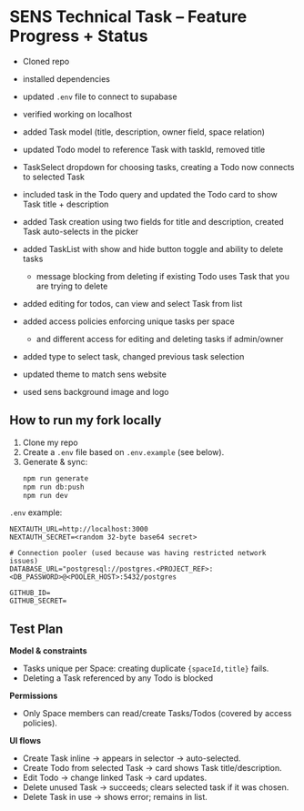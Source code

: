 # SENS Technical Task – Feature Progress + Status

- Cloned repo
- installed dependencies
- updated `.env` file to connect to supabase
- verified working on localhost

- added Task model (title, description, owner field, space relation)
- updated Todo model to reference Task with taskId, removed title
- TaskSelect dropdown for choosing tasks, creating a Todo now connects to selected Task
- included task in the Todo query and updated the Todo card to show Task title + description
- added Task creation using two fields for title and description, created Task auto-selects in the picker
- added TaskList with show and hide button toggle and ability to delete tasks
  - message blocking from deleting if existing Todo uses Task that you are trying to delete
- added editing for todos, can view and select Task from list
- added access policies enforcing unique tasks per space
  - and different access for editing and deleting tasks if admin/owner
- added type to select task, changed previous task selection
- updated theme to match sens website
- used sens background image and logo


## How to run my fork locally
1. Clone my repo
2. Create a `.env` file based on `.env.example` (see below).
3. Generate & sync:
   ```bash
   npm run generate
   npm run db:push
   npm run dev
   ```

`.env` example:
```text
NEXTAUTH_URL=http://localhost:3000
NEXTAUTH_SECRET=<random 32-byte base64 secret>

# Connection pooler (used because was having restricted network issues)
DATABASE_URL="postgresql://postgres.<PROJECT_REF>:<DB_PASSWORD>@<POOLER_HOST>:5432/postgres

GITHUB_ID=
GITHUB_SECRET=
```



## Test Plan

**Model & constraints**
- Tasks unique per Space: creating duplicate `{spaceId,title}` fails.
- Deleting a Task referenced by any Todo is blocked

**Permissions**
- Only Space members can read/create Tasks/Todos (covered by access policies).

**UI flows**
- Create Task inline -> appears in selector -> auto-selected.
- Create Todo from selected Task → card shows Task title/description.
- Edit Todo -> change linked Task -> card updates.
- Delete unused Task -> succeeds; clears selected task if it was chosen.
- Delete Task in use -> shows error; remains in list.
